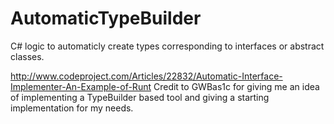 AutomaticTypeBuilder
====================

C# logic to automaticly create types corresponding to interfaces or abstract classes.

http://www.codeproject.com/Articles/22832/Automatic-Interface-Implementer-An-Example-of-Runt
Credit to GWBas1c for giving me an idea of implementing a TypeBuilder based tool and giving a starting implementation for my needs.
